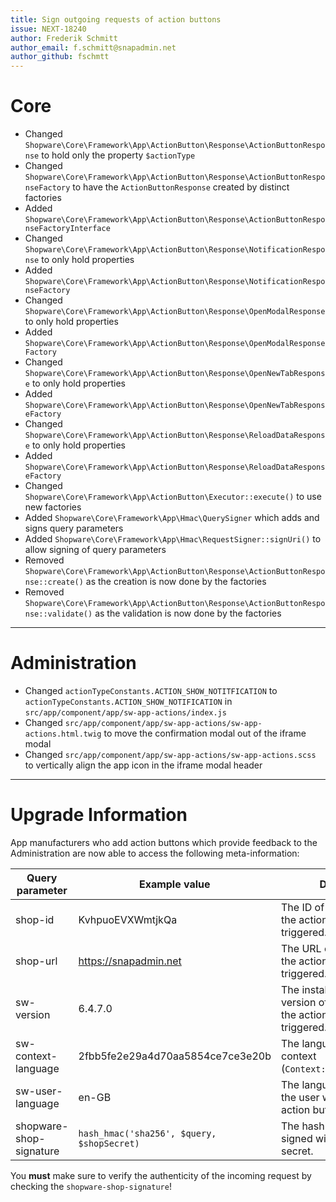 ```yaml
---
title: Sign outgoing requests of action buttons
issue: NEXT-18240
author: Frederik Schmitt
author_email: f.schmitt@snapadmin.net 
author_github: fschmtt
---
```

# Core
* Changed `Shopware\Core\Framework\App\ActionButton\Response\ActionButtonResponse` to hold only the property `$actionType`
* Changed `Shopware\Core\Framework\App\ActionButton\Response\ActionButtonResponseFactory` to have the `ActionButtonResponse` created by distinct factories
* Added `Shopware\Core\Framework\App\ActionButton\Response\ActionButtonResponseFactoryInterface`
* Changed `Shopware\Core\Framework\App\ActionButton\Response\NotificationResponse` to only hold properties
* Added `Shopware\Core\Framework\App\ActionButton\Response\NotificationResponseFactory`
* Changed `Shopware\Core\Framework\App\ActionButton\Response\OpenModalResponse` to only hold properties
* Added `Shopware\Core\Framework\App\ActionButton\Response\OpenModalResponseFactory`
* Changed `Shopware\Core\Framework\App\ActionButton\Response\OpenNewTabResponse` to only hold properties
* Added `Shopware\Core\Framework\App\ActionButton\Response\OpenNewTabResponseFactory`
* Changed `Shopware\Core\Framework\App\ActionButton\Response\ReloadDataResponse` to only hold properties
* Added `Shopware\Core\Framework\App\ActionButton\Response\ReloadDataResponseFactory`
* Changed `Shopware\Core\Framework\App\ActionButton\Executor::execute()` to use new factories
* Added `Shopware\Core\Framework\App\Hmac\QuerySigner` which adds and signs query parameters
* Added `Shopware\Core\Framework\App\Hmac\RequestSigner::signUri()` to allow signing of query parameters
* Removed `Shopware\Core\Framework\App\ActionButton\Response\ActionButtonResponse::create()` as the creation is now done by the factories
* Removed `Shopware\Core\Framework\App\ActionButton\Response\ActionButtonResponse::validate()` as the validation is now done by the factories
___
# Administration
* Changed `actionTypeConstants.ACTION_SHOW_NOTITFICATION` to `actionTypeConstants.ACTION_SHOW_NOTIFICATION` in `src/app/component/app/sw-app-actions/index.js`
* Changed `src/app/component/app/sw-app-actions/sw-app-actions.html.twig` to move the confirmation modal out of the iframe modal
* Changed `src/app/component/app/sw-app-actions/sw-app-actions.scss` to vertically align the app icon in the iframe modal header
___
# Upgrade Information
App manufacturers who add action buttons which provide feedback to the Administration are now able to access the following meta-information:

| Query parameter | Example value | Description |
|---|---|---|
| shop-id | KvhpuoEVXWmtjkQa | The ID of the shop where the action button was triggered. |
| shop-url | https://snapadmin.net | The URL of the shop where the action button was triggered. |
| sw-version | 6.4.7.0 | The installed Shopware version of the shop where the action button was triggered. |
| sw-context-language | 2fbb5fe2e29a4d70aa5854ce7ce3e20b | The language (UUID) of the context (`Context::getLanguageId()`). |
| sw-user-language | en-GB | The language (ISO code) of the user who triggered the action button. |
| shopware-shop-signature | `hash_hmac('sha256', $query, $shopSecret)` | The hash of the query, signed with the shop's secret. |

You **must** make sure to verify the authenticity of the incoming request by checking the `shopware-shop-signature`!
